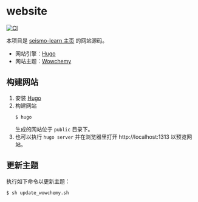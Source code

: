# website

[![CI](https://github.com/seismo-learn/website/workflows/CI/badge.svg)](https://github.com/seismo-learn/website/actions?query=workflow%3ACI)

本项目是 [seismo-learn 主页](https://seismo-learn.org/) 的网站源码。

- 网站引擎：[Hugo](https://gohugo.io/)
- 网站主题：[Wowchemy](https://wowchemy.com/)

## 构建网站

1.	安装 [Hugo](https://gohugo.io/)
2.	构建网站
	```
	$ hugo
	```
	生成的网站位于 `public` 目录下。
3.  也可以执行 `hugo server` 并在浏览器里打开 http://localhost:1313 以预览网站。

## 更新主题

执行如下命令以更新主题：

```
$ sh update_wowchemy.sh
```
